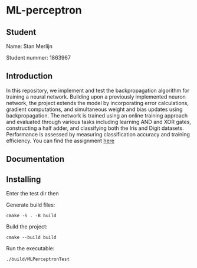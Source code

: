# ML-perceptron

## Student

Name: Stan Merlijn

Student nummer: 1863967

## Introduction
In this repository, we implement and test the backpropagation algorithm for training a neural network. Building upon a previously implemented neuron network, the project extends the model by incorporating error calculations, gradient computations, and simultaneous weight and bias updates using backpropagation. The network is trained using an online training approach and evaluated through various tasks including learning AND and XOR gates, constructing a half adder, and classifying both the Iris and Digit datasets. Performance is assessed by measuring classification accuracy and training efficiency. You can find the assignment [here](https://canvas.hu.nl/courses/44675/assignments/343531)

## Documentation
<!-- For this assignment, documentation was generated using Doxygen. 
The LaTeX documentation can be found [here](docs/latex/refman.pdf) and if you want to run the HTML local website, you can open the [index.html](docs/html/index.html) in a browser. -->

## Installing
Enter the test dir then

Generate build files:

```
cmake -S . -B build
```

Build the project:

```
cmake --build build
```

Run the executable:

```
./build/MLPerceptronTest
```
